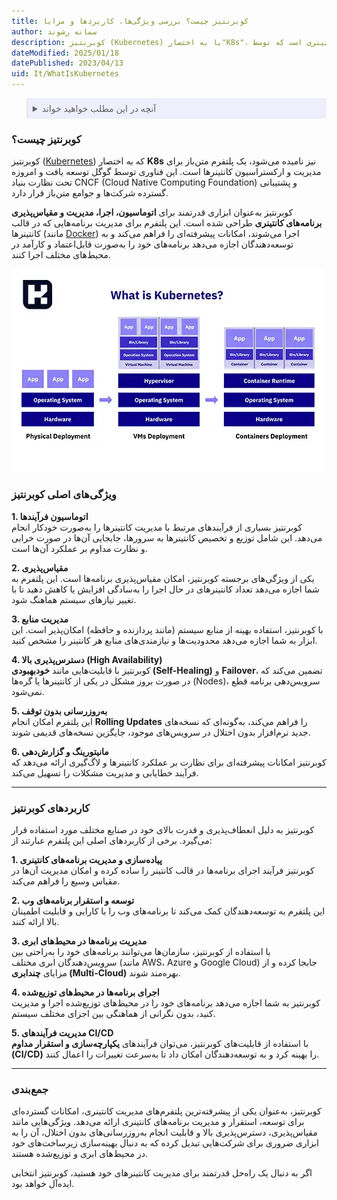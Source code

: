 ```yaml
---
title: کوبرنتیز چیست؟ بررسی ویژگی‌ها، کاربردها و مزایا
author: سمانه رشوند
description: کوبرنتیز (Kubernetes) یا به اختصار"K8s"، یک پلتفرم مدیریت کانتینری است که توسط Google توسعه داده شده است
dateModified: 2025/01/18
datePublished: 2023/04/13
uid: It/WhatIsKubernetes
---
```

<blockquote style="background-color:#eeeefc; padding:0.5rem">
<details>
  <summary>آنچه در این مطلب خواهید خواند</summary>
  <ul>
    <li>کوبرنتیز چیست؟</li>
    <li>ویژگی‌های اصلی کوبرنتیز</li>
    <li>کاربردهای کوبرنتیز</li>
  </ul>
</details>
</blockquote>

### کوبرنتیز چیست؟  
کوبرنتیز (<a href="https://kubernetes.io/" target="_blank">Kubernetes</a>) که به اختصار **K8s** نیز نامیده می‌شود، یک پلتفرم متن‌باز برای مدیریت و ارکستراسیون کانتینرها است. این فناوری توسط گوگل توسعه یافت و امروزه تحت نظارت بنیاد CNCF (Cloud Native Computing Foundation) و پشتیبانی گسترده شرکت‌ها و جوامع متن‌باز قرار دارد.  

کوبرنتیز به‌عنوان ابزاری قدرتمند برای **اتوماسیون، اجرا، مدیریت و مقیاس‌پذیری برنامه‌های کانتینری** طراحی شده است. این پلتفرم برای مدیریت برنامه‌هایی که در قالب کانتینرها (مانند <a href="https://www.hooshkar.com/Wiki/InformationTechnology/WhatIsDocker" target="_blank">Docker</a>) اجرا می‌شوند، امکانات پیشرفته‌ای را فراهم می‌کند و به توسعه‌دهندگان اجازه می‌دهد برنامه‌های خود را به‌صورت قابل‌اعتماد و کارآمد در محیط‌های مختلف اجرا کنند.  

!["Kubernetes"](./Images/Kubernetes.webp)

### ویژگی‌های اصلی کوبرنتیز  
**1. اتوماسیون فرآیندها**  
کوبرنتیز بسیاری از فرآیندهای مرتبط با مدیریت کانتینرها را به‌صورت خودکار انجام می‌دهد. این شامل توزیع و تخصیص کانتینرها به سرورها، جابجایی آن‌ها در صورت خرابی و نظارت مداوم بر عملکرد آن‌ها است.  

**2. مقیاس‌پذیری**  
یکی از ویژگی‌های برجسته کوبرنتیز، امکان مقیاس‌پذیری برنامه‌ها است. این پلتفرم به شما اجازه می‌دهد تعداد کانتینرهای در حال اجرا را به‌سادگی افزایش یا کاهش دهید تا با تغییر نیازهای سیستم هماهنگ شود.  

**3. مدیریت منابع**  
با کوبرنتیز، استفاده بهینه از منابع سیستم (مانند پردازنده و حافظه) امکان‌پذیر است. این ابزار به شما اجازه می‌دهد محدودیت‌ها و نیازمندی‌های منابع هر کانتینر را مشخص کنید.  

**4. دسترس‌پذیری بالا (High Availability)**  
کوبرنتیز با قابلیت‌هایی مانند **خودبهبودی (Self-Healing)** و **Failover**، تضمین می‌کند که در صورت بروز مشکل در یکی از کانتینرها یا گره‌ها (Nodes)، سرویس‌دهی برنامه قطع نمی‌شود.  

**5. به‌روزرسانی بدون توقف**  
این پلتفرم امکان انجام **Rolling Updates** را فراهم می‌کند، به‌گونه‌ای که نسخه‌های جدید نرم‌افزار بدون اختلال در سرویس‌های موجود، جایگزین نسخه‌های قدیمی شوند.  

**6. مانیتورینگ و گزارش‌دهی**  
کوبرنتیز امکانات پیشرفته‌ای برای نظارت بر عملکرد کانتینرها و لاگ‌گیری ارائه می‌دهد که فرآیند خطایابی و مدیریت مشکلات را تسهیل می‌کند.  

---

### کاربردهای کوبرنتیز  
کوبرنتیز به دلیل انعطاف‌پذیری و قدرت بالای خود در صنایع مختلف مورد استفاده قرار می‌گیرد. برخی از کاربردهای اصلی این پلتفرم عبارتند از:  

**1. پیاده‌سازی و مدیریت برنامه‌های کانتینری**  
کوبرنتیز فرآیند اجرای برنامه‌ها در قالب کانتینر را ساده کرده و امکان مدیریت آن‌ها در مقیاس وسیع را فراهم می‌کند.  

**2. توسعه و استقرار برنامه‌های وب**  
این پلتفرم به توسعه‌دهندگان کمک می‌کند تا برنامه‌های وب را با کارایی و قابلیت اطمینان بالا ارائه کنند.  

**3. مدیریت برنامه‌ها در محیط‌های ابری**  
با استفاده از کوبرنتیز، سازمان‌ها می‌توانند برنامه‌های خود را به‌راحتی بین سرویس‌دهندگان ابری مختلف (مانند AWS، Azure و Google Cloud) جابجا کرده و از مزایای **چندابری (Multi-Cloud)** بهره‌مند شوند.  

**4. اجرای برنامه‌ها در محیط‌های توزیع‌شده**  
کوبرنتیز به شما اجازه می‌دهد برنامه‌های خود را در محیط‌های توزیع‌شده اجرا و مدیریت کنید، بدون نگرانی از هماهنگی بین اجزای مختلف سیستم.  

**5. مدیریت فرآیندهای CI/CD**  
با استفاده از قابلیت‌های کوبرنتیز، می‌توان فرآیندهای **یکپارچه‌سازی و استقرار مداوم (CI/CD)** را بهینه کرد و به توسعه‌دهندگان امکان داد تا به‌سرعت تغییرات را اعمال کنند.  

---

### جمع‌بندی  
کوبرنتیز، به‌عنوان یکی از پیشرفته‌ترین پلتفرم‌های مدیریت کانتینری، امکانات گسترده‌ای برای توسعه، استقرار و مدیریت برنامه‌های کانتینری ارائه می‌دهد. ویژگی‌هایی مانند مقیاس‌پذیری، دسترس‌پذیری بالا و قابلیت انجام به‌روزرسانی‌های بدون اختلال، آن را به ابزاری ضروری برای شرکت‌هایی تبدیل کرده که به دنبال بهینه‌سازی زیرساخت‌های خود در محیط‌های ابری و توزیع‌شده هستند.  

اگر به دنبال یک راه‌حل قدرتمند برای مدیریت کانتینرهای خود هستید، کوبرنتیز انتخابی ایده‌آل خواهد بود.